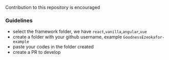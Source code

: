 Contribution to this repository is encouraged
### Guidelines
* select the framework folder, we have `react`,`vanilla`,`angular`,`vue`
* create a folder with your github username, example `GoodnessEzeokafor-example`
* paste your codes in the folder created
* create a PR to develop